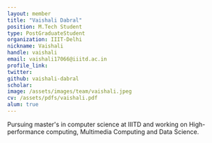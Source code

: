 ```yaml
---
layout: member
title: "Vaishali Dabral"
position: M.Tech Student
type: PostGraduateStudent
organization: IIIT-Delhi
nickname: Vaishali 
handle: vaishali
email: vaishali17066@iiitd.ac.in
profile_link: 
twitter: 
github: vaishali-dabral
scholar: 
image: /assets/images/team/vaishali.jpeg
cv: /assets/pdfs/vaishali.pdf
alum: true
---
```

Pursuing master's in computer science at IIITD and working on High-performance computing, Multimedia Computing and Data Science.
